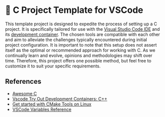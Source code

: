 # 🦖 C Project Template for VSCode

This template project is designed to expedite the process of setting up a C project. It is specifically tailored for use with the [Visual Studio Code IDE](https://code.visualstudio.com/) and its [development container](https://code.visualstudio.com/docs/devcontainers/containers). The chosen tools are compatible with each other and aim to alleviate the challenges typically encountered during initial project configuration. It is important to note that this setup does not assert itself as the optimal or recommended approach for working with C. As we continually learn and evolve, opinions and methodologies may shift over time. Therefore, this project offers one possible method, but feel free to customize it to suit your specific requirements.

## References

- [Awesome C](https://github.com/oz123/awesome-c)
- [Vscode Try Out Development Containers: C++](https://github.com/microsoft/vscode-remote-try-cpp/tree/main)
- [Get started with CMake Tools on Linux](https://code.visualstudio.com/docs/cpp/cmake-linux)
- [VSCode Variables Reference](https://code.visualstudio.com/docs/editor/variables-reference)
